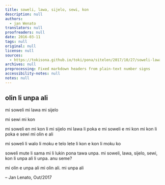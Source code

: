 ```yaml
---
title: soweli, lawa, sijelo, sewi, kon
description: null
authors:
  - jan Wenato
translators: null
proofreaders: null
date: 2016-03-11
tags: null
original: null
license: null
sources:
  - https://tokisona.github.io/toki/pona/sitelen/2017/10/27/soweli-lawa-sijelo.html
archives: null
preprocessing: Fixed markdown headers from plain-text number signs
accessibility-notes: null
notes: null
---
```


## olin li unpa ali

mi soweli mi lawa mi sijelo

mi sewi mi kon

mi soweli en mi kon li mi sijelo mi lawa li poka e mi soweli e mi kon mi kon li poka e sewi mi olin e ali

mi soweli li walo li moku e telo lete li kon e kon li moku ko

soweli mute li sama mi li lukin pona tawa unpa. mi soweli, lawa, sijelo, sewi, kon li unpa ali li unpa. anu seme?

mi olin e unpa ali mi olin ali. mi unpa ali

– Jan Lenato, Out/2017
